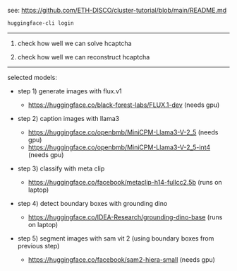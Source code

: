 see: https://github.com/ETH-DISCO/cluster-tutorial/blob/main/README.md

```bash
huggingface-cli login
```

---

1) check how well we can solve hcaptcha

2) check how well we can reconstruct hcaptcha

---

selected models:

- step 1) generate images with flux.v1

    - https://huggingface.co/black-forest-labs/FLUX.1-dev (needs gpu)

- step 2) caption images with llama3

    - https://huggingface.co/openbmb/MiniCPM-Llama3-V-2_5 (needs gpu)
    - https://huggingface.co/openbmb/MiniCPM-Llama3-V-2_5-int4 (needs gpu)

- step 3) classify with meta clip

    - https://huggingface.co/facebook/metaclip-h14-fullcc2.5b (runs on laptop)

- step 4) detect boundary boxes with grounding dino

    - https://huggingface.co/IDEA-Research/grounding-dino-base (runs on laptop)

- step 5) segment images with sam vit 2 (using boundary boxes from previous step)

    - https://huggingface.co/facebook/sam2-hiera-small (needs gpu)
